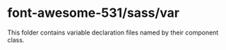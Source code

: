 # font-awesome-531/sass/var

This folder contains variable declaration files named by their component class.
